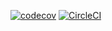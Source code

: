 [![codecov](https://codecov.io/gh/jameriah30/AD340_Android_Dev/branch/master/graph/badge.svg)](https://codecov.io/gh/jameriah30/AD340_Android_Dev)
[![CircleCI](https://circleci.com/gh/jameriah30/AD340_Android_Dev.svg?style=svg)](https://circleci.com/gh/jameriah30/AD340_Android_Dev)